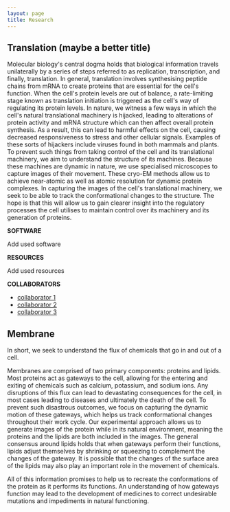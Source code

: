```yaml
---
layout: page
title: Research
---
```


## Translation (maybe a better title)

Molecular biology's central dogma holds that biological information travels unilaterally by a series of steps referred to as replication, transcription, and finally, translation. In general, translation involves synthesising peptide chains from mRNA to create proteins that are essential for the cell's function. When the cell's protein levels are out of balance, a rate-limiting stage known as translation initiation is triggered as the cell's way of regulating its protein levels. In nature, we witness a few ways in which the cell's natural translational machinery is hijacked, leading to alterations of protein activity and mRNA structure which can then affect overall protein synthesis. As a result, this can lead to harmful effects on the cell, causing decreased responsiveness to stress and other cellular signals. Examples of these sorts of hijackers include viruses found in both mammals and plants. To prevent such things from taking control of the cell and its translational machinery, we aim to understand the structure of its machines.  Because these machines are dynamic in nature, we use specialised microscopes to capture images of their movement. These cryo-EM methods allow us to achieve near-atomic as well as atomic resolution for dynamic protein complexes. In capturing the images of the cell's translational machinery, we seek to be able to track the conformational changes to the structure.  The hope is that this will allow us to gain clearer insight into the regulatory processes the cell utilises to maintain control over its machinery and its generation of proteins.

**SOFTWARE**

Add used software

**RESOURCES**

Add used resources

**COLLABORATORS**
  - [collaborator 1](link)
  - [collaborator 2](link)
  - [collaborator 3](link)



## Membrane
In short, we seek to understand the flux of chemicals that go in and out of a cell.

Membranes are comprised of two primary components: proteins and lipids. Most proteins act as gateways to the cell, allowing for the entering and exiting of chemicals such as calcium, potassium, and sodium ions. Any disruptions of this flux can lead to devastating consequences for the cell, in most cases leading to diseases and ultimately the death of the cell.  To prevent such disastrous outcomes, we focus on capturing the dynamic motion of these gateways, which helps us track conformational changes throughout their work cycle. Our experimental approach allows us to generate images of the protein while in its natural environment, meaning the proteins and the lipids are both included in the images. The general consensus around lipids holds that when gateways perform their functions, lipids adjust themselves by shrinking or squeezing to complement the changes of the gateway. It is possible that the changes of the surface area of the lipids may also play an important role in the movement of chemicals.

All of this information promises to help us to recreate the conformations of the protein as it performs its functions. An understanding of how gateways function may lead to the development of medicines to correct undesirable mutations and impediments in natural functioning.
